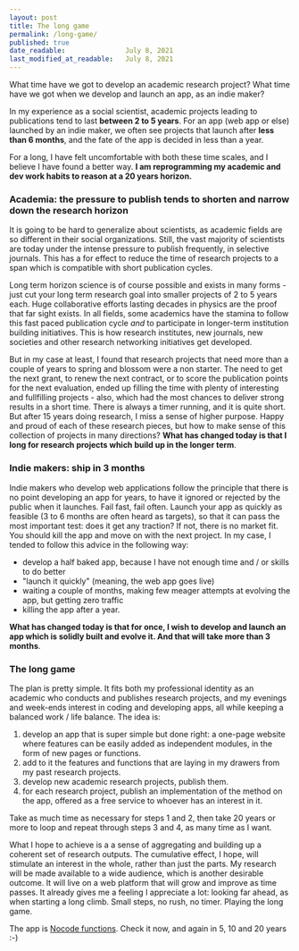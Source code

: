 ```yaml
---
layout: post
title: The long game
permalink: /long-game/
published: true
date_readable:               July 8, 2021
last_modified_at_readable:   July 8, 2021
---
```


What time have we got to develop an academic research project? What time have we got when we develop and launch an app, as an indie maker?

In my experience as a social scientist, academic projects leading to publications tend to last **between 2 to 5 years**. For an app (web app or else) launched by an indie maker, we often see projects that launch after **less than 6 months**, and the fate of the app is decided in less than a year.

For a long, I have felt uncomfortable with both these time scales, and I believe I have found a better way. **I am reprogramming my academic and dev work habits to reason at a 20 years horizon.**

### Academia: the pressure to publish tends to shorten and narrow down the research horizon
It is going to be hard to generalize about scientists, as academic fields are so different in their social organizations. Still, the vast majority of scientists are today under the intense pressure to publish frequently, in selective journals. This has a for effect to reduce the time of research projects to a span which is compatible with short publication cycles.

Long term horizon science is of course possible and exists in many forms - just cut your long term research goal into smaller projects of 2 to 5 years each. Huge collaborative efforts lasting decades in physics are the proof that far sight exists. In all fields, some academics have the stamina to follow this fast paced publication cycle *and* to participate in longer-term institution building initiatives. This is how research institutes, new journals, new societies and other research networking initiatives get developed.

But in my case at least, I found that research projects that need more than a couple of years to spring and blossom were a non starter. The need to get the next grant, to renew the next contract, or to score the publication points for the next evaluation, ended up filling the time with plenty of interesting and fullfilling projects - also, which had the most chances to deliver strong results in a short time. There is always a timer running, and it is quite short. But after 15 years doing research, I miss a sense of higher purpose. Happy and proud of each of these research pieces, but how to make sense of this collection of projects in many directions? **What has changed today is that I long for research projects which build up in the longer term**.

### Indie makers: ship in 3 months
Indie makers who develop web applications follow the principle that there is no point developing an app for years, to have it ignored or rejected by the public when it launches. Fail fast, fail often. Launch your app as quickly as feasible (3 to 6 months are often heard as targets), so that it can pass the most important test: does it get any traction? If not, there is no market fit. You should kill the app and move on with the next project.
In my case, I tended to follow this advice in the following way:

- develop a half baked app, because I have not enough time and / or skills to do better
- "launch it quickly" (meaning, the web app goes live)
- waiting a couple of months, making few meager attempts at evolving the app, but getting zero traffic
- killing the app after a year.

**What has changed today is that for once, I wish to develop and launch an app which is solidly built and evolve it. And that will take more than 3 months**.

### The long game
The plan is pretty simple. It fits both my professional identity as an academic who conducts and publishes research projects, and my evenings and week-ends interest in coding and developing apps, all while keeping a balanced work / life balance. The idea is:

1. develop an app that is super simple but done right: a one-page website where features can be easily added as independent modules, in the form of new pages or functions.
2. add to it the features and functions that are laying in my drawers from my past research projects.
3. develop new academic research projects, publish them.
4. for each research project, publish an implementation of the method on the app, offered as a free service to whoever has an interest in it.

Take as much time as necessary for steps 1 and 2, then take 20 years or more to loop and repeat through steps 3 and 4, as many time as I want.

What I hope to achieve is a a sense of aggregating and building up a coherent set of research outputs. The cumulative effect, I hope, will stimulate an interest in the whole, rather than just the parts. My research will be made available to a wide audience, which is another desirable outcome. It will live on a web platform that will grow and improve as time passes. It already gives me a feeling I appreciate a lot: looking far ahead, as when starting a long climb. Small steps, no rush, no timer. Playing the long game.

The app is [Nocode functions](https://nocodefunctions.com). Check it now, and again in 5, 10 and 20 years :-)

